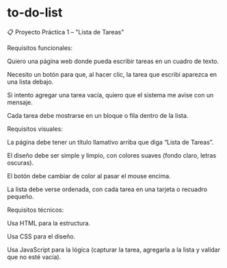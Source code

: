 # to-do-list


📋 Proyecto Práctica 1 – "Lista de Tareas"

Requisitos funcionales:

Quiero una página web donde pueda escribir tareas en un cuadro de texto.

Necesito un botón para que, al hacer clic, la tarea que escribí aparezca en una lista debajo.

Si intento agregar una tarea vacía, quiero que el sistema me avise con un mensaje.

Cada tarea debe mostrarse en un bloque o fila dentro de la lista.


Requisitos visuales:

La página debe tener un título llamativo arriba que diga “Lista de Tareas”.

El diseño debe ser simple y limpio, con colores suaves (fondo claro, letras oscuras).

El botón debe cambiar de color al pasar el mouse encima.

La lista debe verse ordenada, con cada tarea en una tarjeta o recuadro pequeño.


Requisitos técnicos:

Usa HTML para la estructura.

Usa CSS para el diseño.

Usa JavaScript para la lógica (capturar la tarea, agregarla a la lista y validar que no esté vacía).